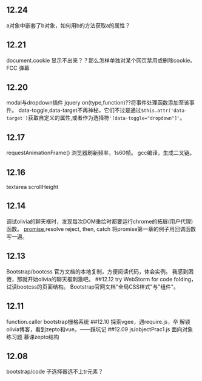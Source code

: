## 12.24
a对象中嵌套了b对象，如何用b的方法获取a的属性？
## 12.21
document.cookie 显示不出来？？那么怎样单独对某个网页禁用或删除cookie。
FCC 弹幕
## 12.20
modal与dropdown插件   jquery on(type,function)??将事件处理函数添加至该事件。
data-toggle,data-target不再神秘，它们不过是通过`$this.attr('data-target')`获取自定义的属性,或者作为选择符`'[data-toggle="dropdown"]'`。
## 12.17 
requestAnimationFrame()  浏览器刷新频率，1s60帧。
gcc编译，生成二叉链。
## 12.16 
textarea scrollHeight
## 12.14
调试olivia的聊天框时，发现每次DOM重绘时都要运行chrome的拓展(用户代理)函数。
[promise](http://liubin.org/promises-book/),resolve reject, then, catch
将promise第一章的例子用回调函数写一遍。
## 12.13
Bootstrap/bootcss  官方文档的本地复制，方便阅读代码，体会实例。
我感到困倦，那就开始olivia的聊天框刺激吧。
##12.12
try WebStorm for code folding，试读bootcss的页面结构。
Bootstrap官网文档"全局CSS样式"与"组件"。
## 12.11
function.caller
bootstrap栅格系统
##12.10
探索vgee，遇require.js，卒
解锁olivia博客，看到zepto和vue。——踩坑记
##12.09
js/objectPrac1.js 面向对象练习题
慕课zepto结构

## 12.08
bootstrap/code 子选择器选不上tr元素？











